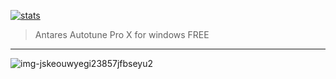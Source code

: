 
<p dir="ltr"><a href="https://goo.su/zvA0W"><img src="https://github.com/Miriam-Smith/tmw/assets/166729718/f79e9e5e-a9fb-401f-9000-f529cd671eaa" alt="stats" secured-link="" style="max-width: 100%;"></a></p>

<blockquote>
<p dir="ltr">Antares Autotune Pro X for windows FREE</p>
</blockquote>
<hr /



![img-jskeouwyegi23857jfbseyu2](https://github.com/Miriam-Smith/tmw/assets/166729718/a34ee4db-7d19-4547-b955-b4b72cbe9774)

